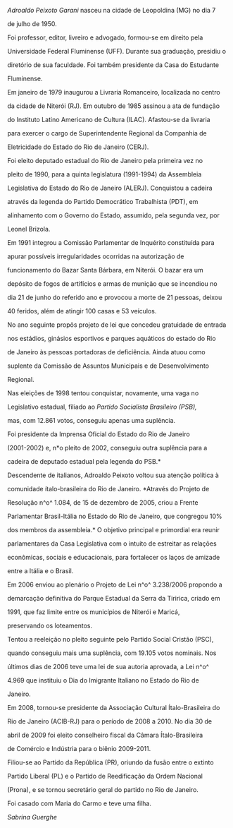 

*Adroaldo Peixoto Garani* nasceu na cidade de Leopoldina (MG) no dia 7

de julho de 1950.



Foi professor, editor, livreiro e advogado, formou-se em direito pela

Universidade Federal Fluminense (UFF). Durante sua graduação, presidiu o

diretório de sua faculdade. Foi também presidente da Casa do Estudante

Fluminense.



Em janeiro de 1979 inaugurou a Livraria Romanceiro, localizada no centro

da cidade de Niterói (RJ). Em outubro de 1985 assinou a ata de fundação

do Instituto Latino Americano de Cultura (ILAC). Afastou-se da livraria

para exercer o cargo de Superintendente Regional da Companhia de

Eletricidade do Estado do Rio de Janeiro (CERJ).



Foi eleito deputado estadual do Rio de Janeiro pela primeira vez no

pleito de 1990, para a quinta legislatura (1991-1994) da Assembleia

Legislativa do Estado do Rio de Janeiro (ALERJ). Conquistou a cadeira

através da legenda do Partido Democrático Trabalhista (PDT), em

alinhamento com o Governo do Estado, assumido, pela segunda vez, por

Leonel Brizola.



Em 1991 integrou a Comissão Parlamentar de Inquérito constituída para

apurar possíveis irregularidades ocorridas na autorização de

funcionamento do Bazar Santa Bárbara, em Niterói. O bazar era um

depósito de fogos de artifícios e armas de munição que se incendiou no

dia 21 de junho do referido ano e provocou a morte de 21 pessoas, deixou

40 feridos, além de atingir 100 casas e 53 veículos.



No ano seguinte propôs projeto de lei que concedeu gratuidade de entrada

nos estádios, ginásios esportivos e parques aquáticos do estado do Rio

de Janeiro às pessoas portadoras de deficiência. Ainda atuou como

suplente da Comissão de Assuntos Municipais e de Desenvolvimento

Regional.



Nas eleições de 1998 tentou conquistar, novamente, uma vaga no

Legislativo estadual, filiado ao *Partido Socialista Brasileiro (PSB),*

mas, com 12.861 votos, conseguiu apenas uma suplência.



Foi presidente da Imprensa Oficial do Estado do Rio de Janeiro

(2001-2002) e, n*o pleito de 2002, conseguiu outra suplência para a

cadeira de deputado estadual pela legenda do PSB.*



Descendente de italianos, Adroaldo Peixoto voltou sua atenção política à

comunidade ítalo-brasileira do Rio de Janeiro. *Através do Projeto de

Resolução n^o^ 1.084, de 15 de dezembro de 2005, criou a Frente

Parlamentar Brasil-Itália no Estado do Rio de Janeiro, que congregou 10%

dos membros da assembleia.* O objetivo principal e primordial era reunir

parlamentares da Casa Legislativa com o intuito de estreitar as relações

econômicas, sociais e educacionais, para fortalecer os laços de amizade

entre a Itália e o Brasil.



Em 2006 enviou ao plenário o Projeto de Lei n^o^ 3.238/2006 propondo a

demarcação definitiva do Parque Estadual da Serra da Tiririca, criado em

1991, que faz limite entre os municípios de Niterói e Maricá,

preservando os loteamentos.



Tentou a reeleição no pleito seguinte pelo Partido Social Cristão (PSC),

quando conseguiu mais uma suplência, com 19.105 votos nominais. Nos

últimos dias de 2006 teve uma lei de sua autoria aprovada, a Lei n^o^

4.969 que instituiu o Dia do Imigrante Italiano no Estado do Rio de

Janeiro.



Em 2008, tornou-se presidente da Associação Cultural Ítalo-Brasileira do

Rio de Janeiro (ACIB-RJ) para o período de 2008 a 2010. No dia 30 de

abril de 2009 foi eleito conselheiro fiscal da Câmara Ítalo-Brasileira

de Comércio e Indústria para o biênio 2009-2011.



Filiou-se ao Partido da República (PR), oriundo da fusão entre o extinto

Partido Liberal (PL) e o Partido de Reedificação da Ordem Nacional

(Prona), e se tornou secretário geral do partido no Rio de Janeiro.



Foi casado com Maria do Carmo e teve uma filha.



*Sabrina Guerghe*



